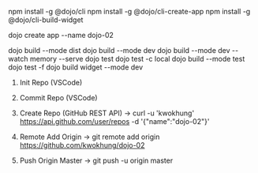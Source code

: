 npm install -g @dojo/cli
npm install -g @dojo/cli-create-app
npm install -g @dojo/cli-build-widget

dojo create app --name dojo-02

dojo build --mode dist
dojo build --mode dev
dojo build --mode dev --watch memory --serve
dojo test
dojo test -c local
dojo build --mode test
dojo test -f
dojo build widget --mode dev

1. Init Repo (VSCode)

2. Commit Repo (VSCode)

3. Create Repo (GitHub REST API)
-> curl -u 'kwokhung' https://api.github.com/user/repos -d '{"name":"dojo-02"}'

4. Remote Add Origin
-> git remote add origin https://github.com/kwokhung/dojo-02

5. Push Origin Master
-> git push -u origin master
